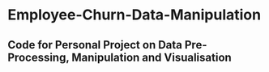 # Employee-Churn-Data-Manipulation

## Code for Personal Project on Data Pre-Processing, Manipulation and Visualisation
